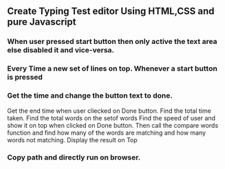 ## Create Typing Test editor Using HTML,CSS and pure Javascript


### When user pressed start button then only active the text area else disabled it and vice-versa.
### Every Time a new set of lines on top. Whenever a start button is pressed 
### Get the time and change the button text to done.
Get the end time when user cliecked on Done button. Find the total time taken.
Find the total words on the setof words
Find the speed of user and show it on top when clicked on Done button.
Then call the compare words function and find how many of the words are matching and how many words not matching.
Display the result on Top

### Copy path and directly run on browser.
